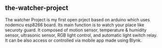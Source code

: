 ## the-watcher-project

The watcher Project is my first open prject based on arduino which uses nodemcu esp8266 board. Its main function is to watch your place like securoty guard. It composed of motion sensor, temperature & humidity sensor, ultrasonic sensor, RGB light control, and automatic light switch relay.
It can be also access or controlled via mobile app made using Blynk.
